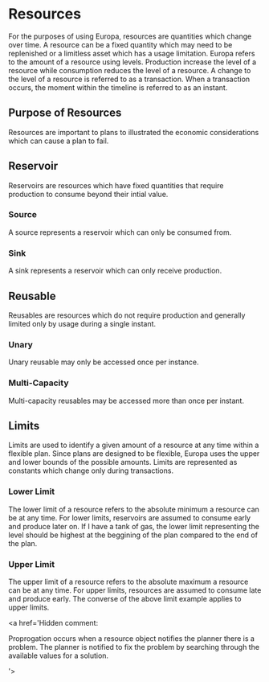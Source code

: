 

# Resources #

For the purposes of using Europa, resources are quantities which change over
time.  A resource can be a fixed quantity which may need to be replenished or a
limitless asset which has a usage limitation.  Europa refers to the amount of a
resource using levels.  Production increase the level of a resource while consumption reduces the level of a
resource.  A change to the level of a resource is referred to as a transaction.  When a transaction occurs,
the moment within the timeline is referred to as an instant.

## Purpose of Resources ##

Resources are important to plans to illustrated the economic considerations which
can cause a plan to fail.

## Reservoir ##

Reservoirs are resources which have fixed quantities that require production to consume beyond their intial
value.

### Source ###

A source represents a reservoir which can only be consumed from.

### Sink ###

A sink represents a reservoir which can only receive production.

## Reusable ##

Reusables are resources which do not require production and generally limited only by usage during a single instant.

### Unary ###

Unary reusable may only be accessed once per instance.

### Multi-Capacity ###

Multi-capacity reusables may be accessed more than once per instant.

## Limits ##

Limits are used to identify a given amount of a resource at any time within a
flexible plan.  Since plans are designed to be flexible, Europa uses the upper and lower bounds
of the possible amounts.  Limits are represented as constants which change only during transactions.

### Lower Limit ###

The lower limit of a resource refers to the absolute minimum a resource can be at any time.  For lower limits, reservoirs are
assumed to consume early and produce later on.  If I have a tank of gas, the lower limit representing the level
should be highest at the beggining of the plan compared to the end of the plan.

### Upper Limit ###

The upper limit of a resource refers to the absolute maximum a resource can be at any time.  For upper limits,
resources are assumed to consume late and produce early.  The converse of the above limit example applies to upper
limits.

<a href='Hidden comment: 

Proprogation occurs when a resource object notifies the planner there is a problem.  The planner is notified to
fix the problem by searching through the available values for a solution.


'></a>